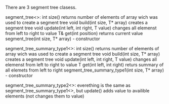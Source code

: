 There are 3 segment tree clasess.

segment_tree<>:
int size() returns number of elements of array wich was used to create a segment tree
void build(int size, T* array) creates a segment tree
void update(int left, int right, T value) changes all elemenst from left to right to value
T& get(int position) returns current value
segment_tree(int size, T* array) - constructor

segment_tree_summary_type1<>:
int size() returns number of elements of array wich was used to create a segment tree
void build(int size, T* array) creates a segment tree
void update(int left, int right, T value) changes all elemenst from left to right to value
T get(int left, int right) returs summary of all elemets from left to right
segment_tree_summary_type1(int size, T* array) - constructor

segment_tree_summary_type2<>:
everething is the same as segment_tree_summary_type1<>, but update() adds value to availible elements (not changes them to value)
